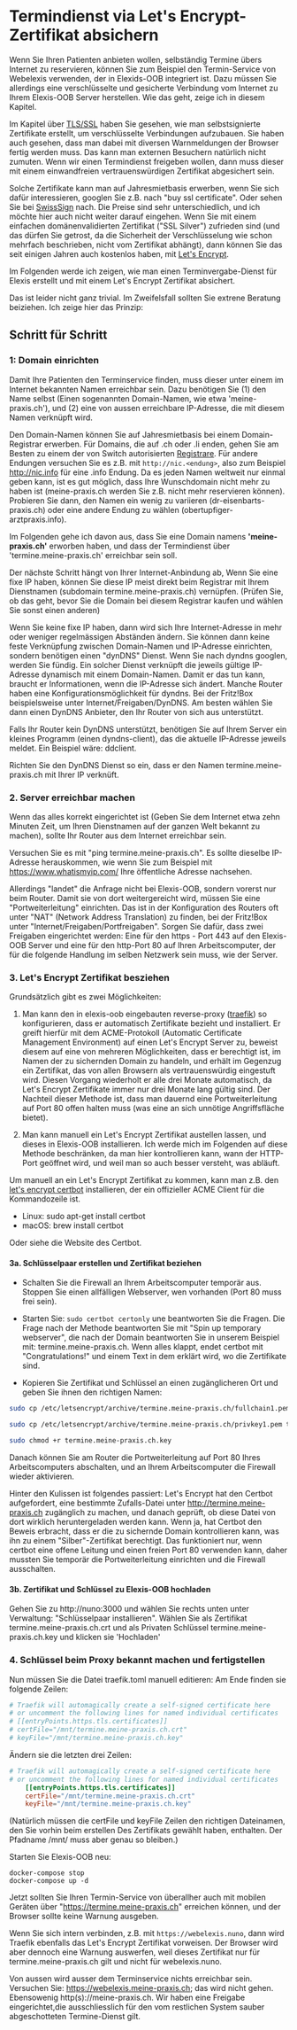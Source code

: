 # Termindienst via Let's Encrypt-Zertifikat absichern

Wenn Sie Ihren Patienten anbieten wollen, selbständig Termine übers Internet zu reservieren, können Sie zum Beispiel den Termin-Service von Webelexis verwenden, der in Elexids-OOB integriert ist. Dazu müssen Sie allerdings eine verschlüsselte und gesicherte Verbindung vom Internet zu Ihrem Elexis-OOB Server herstellen. Wie das geht, zeige ich in diesem Kapitel.

Im Kapitel über [TLS/SSL](tls.md) haben Sie gesehen, wie man selbstsignierte Zertifikate erstellt, um verschlüsselte Verbindungen aufzubauen. Sie haben auch gesehen, dass man dabei mit diversen Warnmeldungen der Browser fertig werden muss. Das kann man externen Besuchern natürlich nicht zumuten. Wenn wir einen Termindienst freigeben wollen, dann muss dieser mit einem einwandfreien vertrauenswürdigen Zertifikat abgesichert sein.

Solche Zertifikate kann man auf Jahresmietbasis erwerben, wenn Sie sich dafür interessieren, googlen Sie z.B. nach "buy ssl certificate". Oder sehen Sie bei [SwissSign](https://www.swisssign.com/ssl.html) nach.
Die Preise sind sehr unterschiedlich, und ich möchte hier auch nicht weiter darauf eingehen. Wenn Sie mit einem einfachen domänenvalidierten Zertifikat ("SSL Silver") zufrieden sind (und das dürfen Sie getrost, da die Sicherheit der Verschlüsselung wie schon mehrfach beschrieben, nicht vom Zertifikat abhängt), dann können Sie das seit einigen Jahren auch kostenlos haben, mit [Let's Encrypt](https://letsencrypt.org/).

Im Folgenden werde ich zeigen, wie man einen Terminvergabe-Dienst für Elexis erstellt und mit einem Let's Encrypt Zertifikat absichert.

Das ist leider nicht ganz trivial. Im Zweifelsfall sollten Sie extrene Beratung beiziehen. Ich zeige hier das Prinzip:



## Schritt für Schritt


### 1: Domain einrichten

Damit Ihre Patienten den Terminservice finden, muss dieser unter einem im Internet bekannten Namen erreichbar sein. Dazu benötigen Sie (1) den Name selbst (Einen sogenannten Domain-Namen, wie etwa 'meine-praxis.ch'), und (2) eine von aussen erreichbare IP-Adresse, die mit diesem Namen verknüpft wird.

Den Domain-Namen können Sie auf Jahresmietbasis bei einem Domain-Registrar erwerben. Für Domains, die auf .ch oder .li enden, gehen Sie am Besten zu einem der von Switch autorisierten [Registrare](https://www.nic.ch/de/registrars). Für andere Endungen versuchen Sie es z.B. mit `http://nic.<endung>`, also zum Beispiel <http://nic.info> für eine .info Endung. Da es jeden Namen weltweit nur einmal geben kann, ist es gut möglich, dass Ihre Wunschdomain nicht mehr zu haben ist (meine-praxis.ch werden Sie z.B. nicht mehr reservieren können). Probieren Sie dann, den Namen ein wenig zu variieren (dr-eisenbarts-praxis.ch) oder eine andere Endung zu wählen (obertupfiger-arztpraxis.info).

Im Folgenden gehe ich davon aus, dass Sie eine Domain namens **'meine-praxis.ch'** erworben haben, und dass der Termindienst über 'termine.meine-praxis.ch' erreichbar sein soll.


Der nächste Schritt hängt von Ihrer Internet-Anbindung ab, Wenn Sie eine fixe IP haben, können Sie diese IP meist direkt beim Registrar mit Ihrem Dienstnamen (subdomain termine.meine-praxis.ch) vernüpfen. (Prüfen Sie, ob das geht, bevor Sie die Domain bei diesem Registrar kaufen und wählen Sie sonst einen anderen)

Wenn Sie keine fixe IP haben, dann wird sich Ihre Internet-Adresse in mehr oder weniger regelmässigen Abständen ändern. Sie können dann keine feste Verknüpfung zwischen Domain-Namen und IP-Adresse einrichten, sondern benötigen einen "dynDNS" Dienst. Wenn Sie nach dyndns googlen, werden Sie fündig. Ein solcher Dienst verknüpft die jeweils gültige IP-Adresse dynamisch mit einem Domain-Namen. Damit er das tun kann, braucht er Informationen, wenn die IP-Adresse sich ändert. Manche Router haben eine Konfigurationsmöglichkeit für dyndns. Bei der Fritz!Box beispielsweise unter Internet/Freigaben/DynDNS. Am besten wählen Sie dann einen DynDNS Anbieter, den Ihr Router von sich aus unterstützt.

Falls Ihr Router kein DynDNS unterstützt, benötigen Sie auf Ihrem Server ein kleines Programm (einen dyndns-client), das die aktuelle IP-Adresse jeweils meldet. Ein Beispiel wäre: ddclient. 

Richten Sie den DynDNS Dienst so ein, dass er den Namen termine.meine-praxis.ch mit Ihrer IP verknüft.

### 2. Server erreichbar machen

Wenn das alles korrekt eingerichtet ist (Geben Sie dem Internet etwa zehn Minuten Zeit, um Ihren Dienstnamen auf der ganzen Welt bekannt zu machen), sollte Ihr Router aus dem Internet erreichbar sein.

Versuchen Sie es mit "ping termine.meine-praxis.ch". Es sollte dieselbe IP-Adresse herauskommen, wie wenn Sie zum Beispiel mit <https://www.whatismyip.com/> Ihre öffentliche Adresse nachsehen.

Allerdings "landet" die Anfrage nicht bei Elexis-OOB, sondern vorerst nur beim Router. Damit sie von dort weitergereicht wird, müssen Sie eine "Portweiterleitung" einrichten. Das ist in der Konfiguration des Routers oft unter "NAT" (Network Address Translation) zu finden, bei der Fritz!Box unter "Internet/Freigaben/Portfreigaben". Sorgen Sie dafür, dass zwei Freigaben eingerichtet werden: Eine für den https - Port 443 auf den Elexis-OOB Server und eine für den http-Port 80 auf Ihren Arbeitscomputer, der für die folgende Handlung im selben Netzwerk sein muss, wie der Server.

### 3. Let's Encrypt Zertifikat besziehen

Grundsätzlich gibt es zwei Möglichkeiten:

1. Man kann den in elexis-oob eingebauten reverse-proxy ([traefik](https://traefik.io/)) so konfigurieren, dass er automatisch Zertifikate bezieht und installiert. Er greift hierfür mit dem ACME-Protokoll (Automatic Certificate Management Environment) auf einen Let's Encrypt Server zu, beweist diesem auf eine von mehreren Möglichkeiten, dass er berechtigt ist, im Namen der zu sichernden Domain zu handeln, und erhält im Gegenzug ein Zertifikat, das von allen Browsern als vertrauenswürdig eingestuft wird. Diesen Vorgang wiederholt er alle drei Monate automatisch, da Let's Encrypt Zertifikate immer nur drei Monate lang gültig sind. Der Nachteil dieser Methode ist, dass man dauernd eine Portweiterleitung auf Port 80 offen halten muss (was eine an sich unnötige Angriffsfläche bietet).

2. Man kann manuell ein Let's Encrypt Zertifikat austellen lassen, und dieses in Elexis-OOB installieren. Ich werde mich im Folgenden auf diese Methode beschränken, da man hier kontrollieren kann, wann der HTTP-Port geöffnet wird, und weil man so auch besser versteht, was abläuft.

Um manuell an ein Let's Encrypt Zertifikat zu kommen, kann man z.B. den [let's encrypt certbot](https://certbot.eff.org/) installieren, der ein offizieller ACME Client für die Kommandozeile ist.

* Linux: sudo apt-get install certbot
* macOS: brew install certbot

Oder siehe die Website des Certbot.

#### 3a. Schlüsselpaar erstellen und Zertifikat beziehen

* Schalten Sie die Firewall an Ihrem Arbeitscomputer temporär aus. Stoppen Sie einen allfälligen Webserver, wen vorhanden (Port 80 muss frei sein).

* Starten Sie: `sudo certbot certonly` une beantworten Sie die Fragen. Die Frage nach der Methode beantworten Sie mit "Spin up temporary webserver", die nach der Domain beantworten Sie in unserem Beispiel mit: termine.meine-praxis.ch. 
Wenn alles klappt, endet certbot mit "Congratulations!" und einem Text in dem erklärt wird, wo die Zertifikate sind.

* Kopieren Sie Zertifikat und Schlüssel an einen zugänglicheren Ort und geben Sie ihnen den richtigen Namen:

```bash
sudo cp /etc/letsencrypt/archive/termine.meine-praxis.ch/fullchain1.pem termine.meine-praxis.ch.crt

sudo cp /etc/letsencrypt/archive/termine.meine-praxis.ch/privkey1.pem termine.meine-praxis.ch.key

sudo chmod +r termine.meine-praxis.ch.key
```

Danach können Sie am Router die Portweiterleitung auf Port 80 Ihres Arbeitscomputers abschalten, und an Ihrem Arbeitscomputer die Firewall wieder aktivieren.

Hinter den Kulissen ist folgendes passiert: Let's Encrypt hat den Certbot aufgefordert, eine bestimmte Zufalls-Datei unter http://termine.meine-praxis.ch zugänglich zu machen, und danach geprüft, ob diese Datei von dort wirklich heruntergeladen werden kann. Wenn ja, hat Certbot den Beweis erbracht, dass er die zu sichernde Domain kontrollieren kann, was ihn zu einem "Silber"-Zertifikat berechtigt. Das funktioniert nur, wenn certbot eine offene Leitung und einen freien Port 80 verwenden kann, daher mussten Sie temporär die Portweiterleitung einrichten und die Firewall ausschalten.

#### 3b. Zertifikat und Schlüssel zu Elexis-OOB hochladen

Gehen Sie zu http://nuno:3000 und wählen Sie rechts unten unter Verwaltung: "Schlüsselpaar installieren". Wählen Sie als Zertifikat termine.meine-praxis.ch.crt und als Privaten Schlüssel termine.meine-praxis.ch.key und klicken sie 'Hochladen'

### 4. Schlüssel beim Proxy bekannt machen und fertigstellen

Nun müssen Sie die Datei traefik.toml manuell editieren: Am Ende finden sie folgende Zeilen:

```toml
# Traefik will automagically create a self-signed certificate here
# or uncomment the following lines for named individual certificates 
# [[entryPoints.https.tls.certificates]]
# certFile="/mnt/termine.meine-praxis.ch.crt"
# keyFile="/mnt/termine.meine-praxis.ch.key"
```
Ändern sie die letzten drei Zeilen:

```toml
# Traefik will automagically create a self-signed certificate here
# or uncomment the following lines for named individual certificates 
    [[entryPoints.https.tls.certificates]]
    certFile="/mnt/termine.meine-praxis.ch.crt"
    keyFile="/mnt/termine.meine-praxis.ch.key"

```
(Natürlich müssen die certFile und keyFile Zeilen den richtigen Dateinamen, den Sie vorhin beim erstellen Des Zertifikats gewählt haben, enthalten. Der Pfadname /mnt/ muss aber genau so bleiben.)

Starten Sie Elexis-OOB neu: 

```
docker-compose stop
docker-compose up -d
```

Jetzt sollten Sie Ihren Termin-Service von überallher auch mit mobilen Geräten über "https://termine.meine-praxis.ch" erreichen können, und der Browser sollte keine Warnung ausgeben.

Wenn Sie sich intern verbinden, z.B. mit `https://webelexis.nuno`, dann wird Traefik ebenfalls das Let's Encrypt Zertifikat vorweisen. Der Browser wird aber dennoch eine Warnung auswerfen, weil dieses Zertifikat nur für termine.meine-praxis.ch gilt und nicht für webelexis.nuno.

Von aussen wird ausser dem Terminservice nichts erreichbar sein. Versuchen Sie: https://webelexis.meine-praxis.ch; das wird nicht gehen. Ebensowenig http(s)://meine-praxis.ch. Wir haben eine Freigabe eingerichtet,die ausschliesslich für den vom restlichen System sauber abgeschotteten Termine-Dienst gilt.
